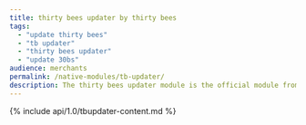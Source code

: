 ```yaml
---
title: thirty bees updater by thirty bees
tags:
  - "update thirty bees"
  - "tb updater"
  - "thirty bees updater"
  - "update 30bs"
audience: merchants
permalink: /native-modules/tb-updater/
description: The thirty bees updater module is the official module from thirty bees to keep your website updated to the latest, greatest version of thirty bees.
---
```


{% include api/1.0/tbupdater-content.md %}